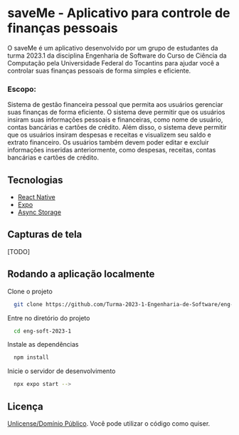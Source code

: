 
# saveMe - Aplicativo para controle de finanças pessoais

O saveMe é um aplicativo desenvolvido por um grupo de estudantes da turma 2023.1 da disciplina Engenharia de Software do Curso de Ciência da Computação pela Universidade Federal do Tocantins para ajudar você a controlar suas finanças pessoais de forma simples e eficiente.

### Escopo:
Sistema de gestão financeira pessoal que permita aos usuários gerenciar suas finanças de forma eficiente. O sistema deve permitir que os usuários insiram suas informações pessoais e financeiras, como nome de usuário, contas bancárias e cartões de crédito. Além disso, o sistema deve permitir que os usuários insiram despesas e receitas e visualizem seu saldo e extrato financeiro. Os usuários também devem poder editar e excluir informações inseridas anteriormente, como despesas, receitas, contas bancárias e cartões de crédito.

## Tecnologias

* [React Native](https://reactnative.dev/)
* [Expo](https://expo.dev/)
* [Async Storage](https://github.com/react-native-async-storage/async-storage)

## Capturas de tela

[TODO]
<!-- ![Screenshot](/screenshot.jpeg)
.
![Screenshot_Two](/screenshot_two.jpeg) -->

## Rodando a aplicação localmente

Clone o projeto

```bash
  git clone https://github.com/Turma-2023-1-Engenharia-de-Software/eng-soft-2023-1.git
```

Entre no diretório do projeto

```bash
  cd eng-soft-2023-1
```

Instale as dependências
```bash
  npm install
```

Inicie o servidor de desenvolvimento

```bash
  npx expo start -->
```

## Licença

[Unlicense/Domínio Público](https://choosealicense.com/licenses/#unlicense). Você pode utilizar o código como quiser.




